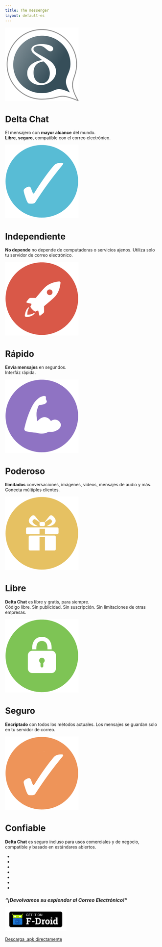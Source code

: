 ```yaml
---
title: The messenger
layout: default-es
---
```


<!-- The content slider must have exactly 7 pages! -->
<!-- START OF CONTENT SLIDER -->
<link rel="stylesheet" property="stylesheet" href="../layout/content-slider.css" type="text/css" />
<div id="contentContainer"><div id="contentWrapper">

<div>
   <img src="../assets/home/intro1.png" alt="" />
   <h1>Delta Chat</h1>
   <p>El mensajero con <b>mayor alcance</b> del mundo.<br/><b>Libre</b>, <b>seguro</b>,  compatible con el correo electrónico.</p>
</div>

<div>
   <img src="../assets/home/intro2.png" alt="" />
   <h1>Independiente</h1>
   <p><b>No depende</b> no depende de computadoras o servicios ajenos. Utiliza solo tu servidor de correo electrónico.</p>
</div>

<div>
   <img src="../assets/home/intro3.png" alt="" />
   <h1>Rápido</h1>
   <p><b>Envía mensajes</b> en segundos.<br/>Interfáz rápida.</p>
</div>

<div>
   <img src="../assets/home/intro4.png" alt="" />
   <h1>Poderoso</h1>
   <p><b>Ilimitados</b> conversaciones, imágenes, videos, mensajes de audio y más. Conecta múltiples clientes.</p>
</div>

<div>
   <img src="../assets/home/intro5.png" alt="" />
   <h1>Libre</h1>
   <p><b>Delta Chat</b> es libre y gratis, para siempre.<br/>Código libre. Sin publicidad. Sin suscripción. Sin limitaciones de otras empresas.</p>
</div>

<div>
   <img src="../assets/home/intro6.png" alt="" />
   <h1>Seguro</h1>
   <p><b>Encriptado</b> con todos los métodos actuales. Los mensajes se guardan solo en tu servidor de correo.</p>
</div>

<div>
   <img src="../assets/home/intro7.png" alt="" />
   <h1>Confiable</h1>
   <p><b>Delta Chat</b> es seguro incluso para usos comerciales y de negocio, compatible y basado en estándares abiertos.</p>
</div>

</div></div>

<div id="navLinks">
  <ul>
    <li class="itemLinks" data-pos="0"></li>
    <li class="itemLinks" data-pos="1"></li>
    <li class="itemLinks" data-pos="2"></li>
    <li class="itemLinks" data-pos="3"></li>
    <li class="itemLinks" data-pos="4"></li>
    <li class="itemLinks" data-pos="5"></li>
    <li class="itemLinks" data-pos="6"></li>
  </ul>
</div>
<h2 style="font-size:16px"><i>“¡Devolvamos su esplendor al Correo Electrónico!”</i></h2>
<script src="../layout/content-slider.js"></script>
<!-- END OF CONTENT SLIDER -->

[<img src="../assets/home/get-it-on-fdroid.png" alt="Instala desde F-Droid" width="200" />](Instalar)
<!--[<img src="../assets/home/get-it-on-gplay.png" alt="Instala desde Google Play" width="200" />](download)
[<img src="../assets/home/get-it-on-ios.png" alt="Descarga en Apple AppStore" width="200" />](download) -->

[Descarga .apk directamente](Descargar)

